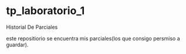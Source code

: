 # tp_laboratorio_1
Historial De Parciales	


este repositiorio se encuentra mis parciales(los que consigo persmiso a guardar).